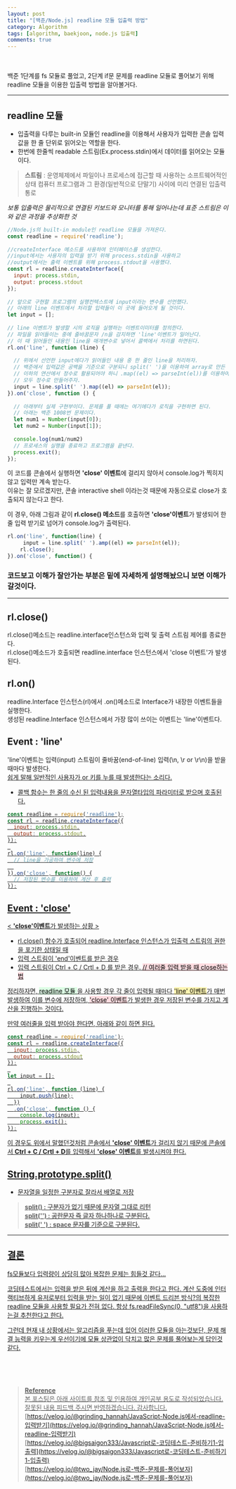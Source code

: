 ```yaml
---
layout: post
title: "[백준/Node.js] readline 모듈 입출력 방법"
category: Algorithm
tags: [algorithm, baekjoon, node.js 입출력]
comments: true
---
```

<br>
<br>
백준 1단계를 fs 모듈로 풀었고, 2단계 if문 문제를 readline 모듈로 풀어보기 위해
readline 모듈을 이용한 입출력 방법을 알아볼거다.

---

## readline 모듈

- 입출력을 다루는 built-in 모듈인 readline을 이용해서 사용자가 입력한 콘솔 입력 값을 한 줄 단위로 읽어오는 역할을 한다.
- 한번에 한줄씩 readable 스트림(Ex.process.stdin)에서 데이터를 읽어오는 모듈이다.

>**스트림** :  운영체제에서 파일이나 프로세스에 접근할 때 사용하는 소프트웨어적인 상태
               컴퓨터 프로그램과 그 환경(일반적으로 단말기) 사이에 미리 연결된 입출력 통로

*보통 입출력은 물리적으로 연결된 키보드와 모니터를 통해 일어나는데 표준 스트림은 이와 같은 과정을 추상화한 것*

```javascript
//Node.js의 built-in module인 readline 모듈을 가져온다.
const readline = require('readline');
 
//createInterface 메소드를 사용하여 인터페이스를 생성한다.
//input에서는 사용자의 입력을 받기 위해 process.stdin을 사용하고
//output에서는 출력 이벤트를 위해 process.stdout을 사용했다. 
const rl = readline.createInterface({
  input: process.stdin,
  output: process.stdout
});
 
// 앞으로 구현할 프로그램의 실행컨텍스트에 input이라는 변수를 선언했다.
// 아래의 line 이벤트에서 처리할 입력들이 이 곳에 들어오게 될 것이다.
let input = [];
 
// line 이벤트가 발생할 시의 로직을 실행하는 이벤트이미터를 정의한다.
// 파일을 읽어들이는 중에 줄바꿈문자 /n을 감지하면 'line'이벤트가 일어난다.
// 이 때 읽어들인 내용인 line을 매개변수로 넣어서 콜백에서 처리를 하면된다.
rl.on('line', function (line) {
  
  // 위에서 선언한 input에다가 읽어들인 내용 중 한 줄인 line을 처리하자.
  // 백준에서 입력값은 공백을 기준으로 구분되니 split(' ')을 이용하여 array로 만든 후
  // 이하의 연산에서 정수로 활용되어야 하니 .map((el) => parseInt(el))를 이용하여
  // 모두 정수로 만들어주자.
  input = line.split(' ').map((el) => parseInt(el));
}).on('close', function () {
  
  // 아래부터 실제 구현부이다. 문제를 풀 때에는 여기에다가 로직을 구현하면 된다.
  // 아래는 백준 1008번 문제이다.
  let num1 = Number(input[0]);
  let num2 = Number(input[1]);
    
  console.log(num1/num2)
  // 프로세스의 실행을 종료하고 프로그램을 끝낸다.
  process.exit();
});

```
이 코드를  콘솔에서 실행하면 **'close' 이벤트**에 걸리지 않아서  console.log가 찍히지 않고 입력만 계속 받는다.   
이유는 잘 모르겠지만, 콘솔 interactive shell 이라는것 때문에 자동으로로 close가 호출되지 않는다고 한다.
 
이 경우, 아래 그림과 같이 **rl.close() 메소드**를 호출하면 **'close'이벤트**가 발생되어 한 줄 입력 받기로 넘어가 console.log가 출력된다.


```javascript
rl.on('line', function(line) {
     input = line.split(' ').amp((el) => parseInt(el));
    rl.close();
}).on('close', function() {
```

### 코드보고 이해가 잘안가는 부분은 밑에 자세하게 설명해놨으니 보면 이해가 갈것이다.

---

## rl.close()

rl.close()메소드는 readline.interface인스턴스와 입력 및 출력 스트림 제어를 종료한다.   
rl.close()메소드가 호출되면 readline.interface 인스턴스에서 'close 이벤트'가 발생된다. 

## rl.on()

readline.Interface 인스턴스(rl)에서 .on()메소드로 Interface가 내장한 이벤트들을 실행한다.   
생성된 readline.Interface 인스턴스에서 가장 많이 쓰이는 이벤트는 'line'이벤트다.

## Event : 'line'

'line'이벤트는 입력(input) 스트림이 줄바꿈(end-of-line) 입력(\n, \r or \r\n)을 받을  때마다 발생한다.   
<u>쉽게 말해 일반적인 사용자가  <Enter> or <Return> 키를 누를 때 발생한다는 소리다.
* 콜백 함수는 한 줄의 수신 된 입력내용을 문자열타입의 파라미터로 받으며 호출된다.

```javascript
const readline = require('readline');
const rl = readline.createInterface({
  input: process.stdin,
  output: process.stdout,
});
 
rl.on('line', function(line) {
  // line을 가공하여 변수에 저장
  
}).on('close', function() {
  // 저장된 변수를 이용하여 계산 후 출력
});
```

## Event : 'close'

< **'close'이벤트**가 발생하는 상황 >
- rl.close() 함수가 호출되어 readline.Interface 인스턴스가 입출력 스트림의 권한을 포기한 상태일 때
- 입력 스트림이 'end'이벤트를 받은 경우
- 입력 스트림이 Ctrl + C / Crtl + D 를 받은 경우.    <mark style='background-color: #ffdce0'> // 여러줄 입력 받을 때 close하는 법 </mark>

정리하자면,
<mark style='background-color: #dcffe4'> readline 모듈 </mark>을 사용할 경우 각 줄이 입력될 때마다 <mark style='background-color: #fff5b1'>'line' 이벤트</mark>가 매번 발생하여 이를 변수에 저장하며,
<mark style='background-color: #ffdce0'>'close' 이벤트</mark>가 발생한 경우 저장된 변수를 가지고 계산을 진행하는 것이다.
 
만약 여러줄을 입력 받아야 한다면, 아래와 같이 하면 된다.

```javascript
const readline = require('readline');
const rl = readline.createInterface({
  input: process.stdin,
  output: process.stdout
});
 
let input = [];
 
rl.on('line', function (line) {
    input.push(line);
  })
  .on('close', function () {
    console.log(input);
    process.exit();
});
```
이 경우도 위에서 말했던것처럼 콘솔에서 **'close' 이벤트**가 걸리지 않기 때문에 
콘솔에서 **Ctrl + C / Crtl + D**를 입력해서 **'close' 이벤트**를 발생시켜야 한다.

## String.prototype.split()
- 문자열을 일정한 구분자로 잘라서 배열로 저장   

>**split() : 구분자가 없기 때문에 문자열 그대로 리턴**     
**split('') : 공란문자 즉 글자 하나하나로 구분된다.**      
**split(' ') : space 문자를 기준으로 구분된다.**

---

## 결론 
fs모듈보다 입력량이 상당히 많아 복잡한 문제는 힘들것 같다...
 
코딩테스트에서는  입력을 받은 뒤에 계산을 하고 출력을 한다고 한다.
계산 도중에 인터랙티브하게 유저로부터 입력을 받는 일이 없기 때문에  이벤트 드리븐 방식?의 복잡한 readline 모듈을
사용할 필요가 전혀 없다. 항상 fs.readFileSync(0, "utf8")을 사용하는걸 추천한다고 한다.
 
그런데 현재 내 상황에서는 알고리즘을 푸는데 있어 이러한 모듈을 아는것보단, 문제 해결 능력을 키우는게 우선이기에
모듈 상관없이 닥치고 많은 문제를 풀어보는게 답인것 같다.

<br>
<br>
<br>

>**Reference**   
본 포스팅은 아래 사이트를 참조 및 인용하여 개인공부 용도로 작성되었습니다.   
잘못된 내용 피드백 주시면 반영하겠습니다. 감사합니다.   
[https://velog.io/@grinding_hannah/JavaScript-Node.js에서-readline-입력받기](https://velog.io/@grinding_hannah/JavaScript-Node.js에서-readline-입력받기)   
[https://velog.io/@bigsaigon333/Javascript로-코딩테스트-준비하기1-입출력](https://velog.io/@bigsaigon333/Javascript로-코딩테스트-준비하기1-입출력)   
[https://velog.io/@two_jay/Node.js로-백준-문제를-풀어보자](https://velog.io/@two_jay/Node.js로-백준-문제를-풀어보자)